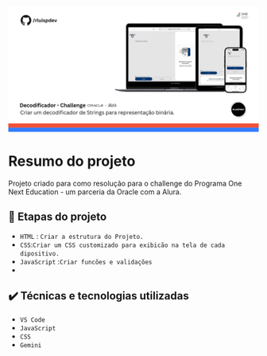 ![Template rluipdev](https://github.com/rluispdev/DesafioOne/blob/main/Template/rluispdev.png)
 # Resumo do projeto
Projeto  criado para como resolução para o challenge do Programa One Next Education - um parceria da Oracle com a Alura.

## 🔨 Etapas do projeto
- `HTML` : `Criar a estrutura do Projeto.`   
- `CSS`:`Criar um CSS customizado para exibicão na tela de cada dipositivo.` 
- `JavaScript` :`Criar funcões e validações`
- 
## ✔️ Técnicas e tecnologias utilizadas

- ``VS Code``
- ``JavaScript``
- ``CSS``
- ``Gemini``
